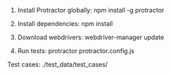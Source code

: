 1. Install Protractor globally:
    npm install -g protractor

2. Install dependencies:
    npm install

3. Download webdrivers:
    webdriver-manager update

4. Run tests:
    protractor protractor.config.js


Test cases:
    ./test_data/test_cases/

